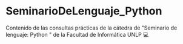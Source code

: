 # SeminarioDeLenguaje_Python
Contenido de las consultas prácticas de la cátedra de "Seminario de lenguaje: Python " de la Facultad de Informática UNLP 💻
